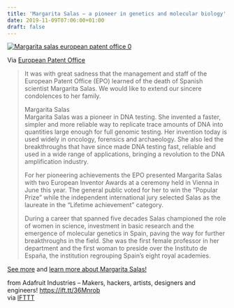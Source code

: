 ```yaml
---
title: 'Margarita Salas – a pioneer in genetics and molecular biology'
date: 2019-11-09T07:06:00+01:00
draft: false
---
```


[![Margarita salas european patent office 0](https://cdn-blog.adafruit.com/uploads/2019/11/Imargarita_salas_european_patent_office_0.jpg "margarita_salas_european_patent_office_0.jpg")](https://www.epo.org/news-issues/news/2019/20191108.html)

Via [European Patent Office](https://www.epo.org/news-issues/news/2019/20191108.html)

> It was with great sadness that the management and staff of the European Patent Office (EPO) learned of the death of Spanish scientist Margarita Salas. We would like to extend our sincere condolences to her family.
> 
> Margarita Salas  
> Margarita Salas was a pioneer in DNA testing. She invented a faster, simpler and more reliable way to replicate trace amounts of DNA into quantities large enough for full genomic testing. Her invention today is used widely in oncology, forensics and archaeology. She also led the breakthroughs that have since made DNA testing fast, reliable and used in a wide range of applications, bringing a revolution to the DNA amplification industry.
> 
> For her pioneering achievements the EPO presented Margarita Salas with two European Inventor Awards at a ceremony held in Vienna in June this year. The general public voted for her to win the “Popular Prize” while the independent international jury selected Salas as the laureate in the “Lifetime achievement” category.
> 
> During a career that spanned five decades Salas championed the role of women in science, investment in basic research and the emergence of molecular genetics in Spain, paving the way for further breakthroughs in the field. She was the first female professor in her department and the first woman to preside over the Instituto de España, the institution regrouping Spain’s eight royal academies.

[See more](https://www.epo.org/news-issues/news/2019/20191108.html) and [learn more about Margarita Salas!](https://en.wikipedia.org/wiki/Margarita_Salas)

  
  
from Adafruit Industries – Makers, hackers, artists, designers and engineers! https://ift.tt/36Mnrob  
via [IFTTT](https://ifttt.com/?ref=da&site=blogger)